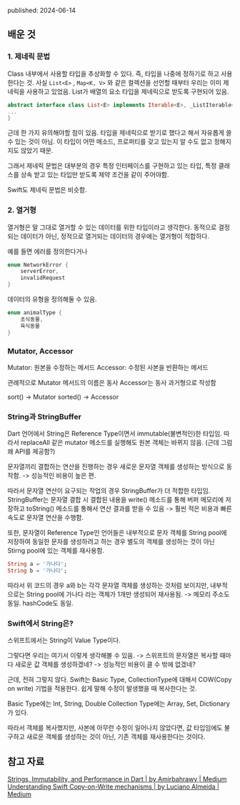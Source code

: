 published: 2024-06-14

## 배운 것

### 1. 제네릭 문법
Class 내부에서 사용할 타입을 추상화할 수 있다. 
즉, 타입을 나중에 정하기로 하고 사용한다는 것.
사실 `List<E>` , `Map<K, V>` 와 같은 컬렉션을 선언할 때부터 우리는 이미 제네릭을 사용하고 있었음.
List가 배열의 요소 타입을 제네릭으로 받도록 구현되어 있음.
```dart
abstract interface class List<E> implements Iterable<E>, _ListIterable<E> {
... 
}

```

근데 한 가지 유의해야할 점이 있음.
타입을 제네릭으로 받기로 했다고 해서 자유롭게 쓸 수 있는 것이 아님.
이 타입이 어떤 메소드, 프로퍼티를 갖고 있는지 알 수도 없고 정해지지도 않았기 때문.

그래서 제네릭 문법은 대부분의 경우
특정 인터페이스를 구현하고 있는 타입, 특정 클래스를 상속 받고 있는 타입만 받도록 제약 조건을 같이 주어야함. 

Swift도 제네릭 문법은 비슷함.
### 2. 열거형
열거형은 말 그대로 열거할 수 있는 데이터를 위한 타입이라고 생각한다.
동적으로 결정되는 데이터가 아닌, 정적으로 열거되는 데이터의 경우에는 열거형이 적합하다. 

예를 들면 에러를 정의한다거나
```dart
enum NetworkError {
	serverError,
	invalidRequest
}
```

데이터의 유형을 정의해둘 수 있음.

```dart
enum animalType {
	초식동물,
	육식동물
}
```

### Mutator, Accessor
Mutator: 원본을 수정하는 메서드
Accessor: 수정된 사본을 반환하는 메서드

관례적으로 Mutator 메서드의 이름은 동사
Accessor는 동사 과거형으로 작성함

sort() -> Mutator
sorted() -> Accessor


### String과 StringBuffer
Dart 언어에서 String은  Reference Type이면서 immutable(불변적인)한 타입임. 따라서 replaceAll 같은 mutator 메소드를 실행해도 원본 객체는 바뀌지 않음.
(근데 그럼 왜 API를 제공함?)

문자열끼리 결합하는 연산을 진행하는 경우 새로운 문자열 객체를 생성하는 방식으로 동작함. -> 성능적인 비용이 높은 편.

따라서 문자열 연산이 요구되는 작업의 경우 StringBuffer가 더 적합한 타입임.
StringBuffer는 문자열 결합 시 결합된 내용을 write() 메소드를 통해 버퍼 메모리에 저장하고 toString() 메소드를 통해서 연산 결과를 받을 수 있음 
-> 훨씬 적은 비용과 빠른 속도로 문자열 연산을 수행함.

또한, 문자열이 Reference Type인 언어들은 내부적으로 문자 객체를 String pool에 저장하여 동일한 문자를 생성하려고 하는 경우 별도의 객체를 생성하는 것이 아닌 Stirng pool에 있는 객체를 재사용함.

```dart
String a = '가나다';
String b = '가나다';
```

따라서 위 코드의 경우 a와 b는 각각 문자열 객체를 생성하는 것처럼 보이지만,
내부적으로는 String pool에 가나다 라는 객체가 1개만 생성되어 재사용됨.
-> 메모리 주소도 동일. hashCode도 동일.

### Swift에서 String은?
스위프트에서는 String이 Value Type이다. 

그렇다면 우리는 여기서 이렇게 생각해볼 수 있음.
-> 스위프트의 문자열은 복사할 때마다 새로운 값 객체를 생성하겠네?
-> 성능적인 비용이 클 수 밖에 없겠네?

근데, 전혀 그렇지 않다.
Swift는 Basic Type, CollectionType에 대해서 COW(Copy on write) 기법을 적용한다. 쉽게 말해 수정이 발생했을 때 복사한다는 것.

Basic Type에는 Int, String, Double
Collection Type에는 Array, Set, Dictionary가 있다.

따라서 객체를 복사했지만, 사본에 아무런 수정이 일어나지 않았다면, 값 타입임에도 불구하고 새로운 객체를 생성하는 것이 아닌, 기존 객체를 재사용한다는 것이다.

## 참고 자료
[Strings, Immutability, and Performance in Dart | by Amirbahrawy | Medium](https://medium.com/@amirbahrawy/strings-immutability-and-performance-in-dart-33081856fb17)
[Understanding Swift Copy-on-Write mechanisms | by Luciano Almeida | Medium](https://medium.com/@lucianoalmeida1/understanding-swift-copy-on-write-mechanisms-52ac31d68f2f)